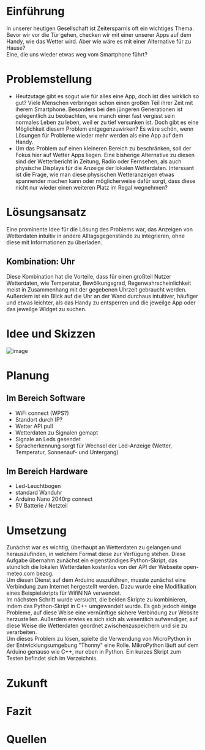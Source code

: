 

# Einführung

In unserer heutigen Gesellschaft ist Zeitersparnis oft ein wichtiges Thema. Bevor wir vor die Tür gehen, checken wir mit einer unserer Apps auf dem Handy, wie das Wetter wird. Aber wie wäre es mit einer Alternative für zu Hause?
<br>Eine, die uns wieder etwas weg vom Smartphone führt?

# Problemstellung

- Heutzutage gibt es sogut wie für alles eine App, doch ist dies wirklich so gut? Viele Menschen verbringen schon einen großen Teil ihrer Zeit mit iherem Smartphone. Besonders bei den jüngeren Generationen ist gelegentlich zu beobachten, wie manch einer fast vergisst sein normales Leben zu leben, weil er zu tief versunken ist. Doch gibt es eine Möglichkeit diesem Problem entgegenzuwirken? Es wäre schön, wenn Lösungen für Probleme wieder mehr werden als eine App auf dem Handy.
- Um das Problem auf einen kleineren Bereich zu beschränken, soll der Fokus hier auf Wetter Apps liegen. Eine bisherige Alternative zu diesen sind der Wetterbericht in Zeitung, Radio oder Fernsehen, als auch physische Displays für die Anzeige der lokalen Wetterdaten. Interssant ist die Frage, wie man diese physischen Wetteranzeigen etwas spannender machen kann oder möglicherweise dafür sorgt, dass diese nicht nur wieder einen weiteren Platz im Regal wegnehmen?


# Lösungsansatz

Eine prominente Idee für die Lösung des Problems war, das Anzeigen von Wetterdaten intuitiv in andere Alltagsgegenstände zu integrieren, ohne diese mit Informationen zu überladen.

## Kombination: Uhr

Diese Kombination hat die Vorteile, dass für einen großteil Nutzer Wetterdaten, wie Temperatur, Bewölkungsgrad, Regenwahrscheinlichkeit meist in Zusammenhang mit der gegebenen Uhrzeit gebraucht werden.
Außerdem ist ein Blick auf die Uhr an der Wand durchaus intuitiver, häufiger und etwas leichter, als das Handy zu entsperren und die jeweilge App oder das jeweilge Widget zu suchen.

# Idee und Skizzen

![image](https://i.imgur.com/MMtGajV.jpg)


# Planung

## Im Bereich Software

- WiFi connect (WPS?)
- Standort durch IP?
- Wetter API pull
- Wetterdaten zu Signalen gemapt
- Signale an Leds gesendet
- Spracherkennung sorgt für Wechsel der Led-Anzeige (Wetter, Temperatur, Sonnenauf- und Untergang)

## Im Bereich Hardware

- Led-Leuchtbogen
- standard Wanduhr
- Arduino Nano 2040rp connect
- 5V Batterie / Netzteil

# Umsetzung

Zunächst war es wichtig, überhaupt an Wetterdaten zu gelangen und herauszufinden, in welchem Format diese zur Verfügung stehen. Diese Aufgabe übernahm zunächst ein eigenständiges Python-Skript, das stündlich die lokalen Wetterdaten kostenlos von der API der Webseite open-meteo.com bezog.
<br>
Um diesen Dienst auf dem Arduino auszuführen, musste zunächst eine Verbindung zum Internet hergestellt werden. Dazu wurde eine Modifikation eines Beispielskripts für WifiNINA verwendet.
<br>
Im nächsten Schritt wurde versucht, die beiden Skripte zu kombinieren, indem das Python-Skript in C++ umgewandelt wurde. Es gab jedoch einige Probleme, auf diese Weise eine vernünftige sichere Verbindung zur Website herzustellen. Außerdem erwies es sich sich als wesentlich aufwendiger, auf diese Weise die Wetterdaten geordnet zwischenzuspeichern und sie zu verarbeiten.
<br>
Um dieses Problem zu lösen, spielte die Verwendung von MicroPython in der Entwicklungsumgebung "Thonny" eine Rolle. MikroPython läuft auf dem Arduino genauso wie C++, nur eben in Python. Ein kurzes Skript zum Testen befindet sich im Verzeichnis.


# Zukunft



# Fazit

# Quellen

